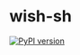 # wish-sh

[![PyPI version](https://img.shields.io/pypi/v/wish-sh.svg)](https://pypi.org/project/wish-sh)
